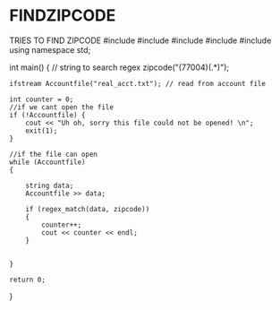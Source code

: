# FINDZIPCODE
TRIES TO FIND ZIPCODE
#include<iostream>
#include<fstream>
#include<regex> 
#include<cstdlib>
#include<string>
using namespace std;


int main() 
{
	// string to search
	regex zipcode("(77004)(.*)");

	
	ifstream Accountfile("real_acct.txt"); // read from account file

	int counter = 0;
	//if we cant open the file
	if (!Accountfile) {
		cout << "Uh oh, sorry this file could not be opened! \n";
		exit(1);
	}

	//if the file can open
	while (Accountfile)
	{

		string data;
		Accountfile >> data;

		if (regex_match(data, zipcode)) 
		{
			counter++;
			cout << counter << endl;
		}


	}

	return 0;
}
